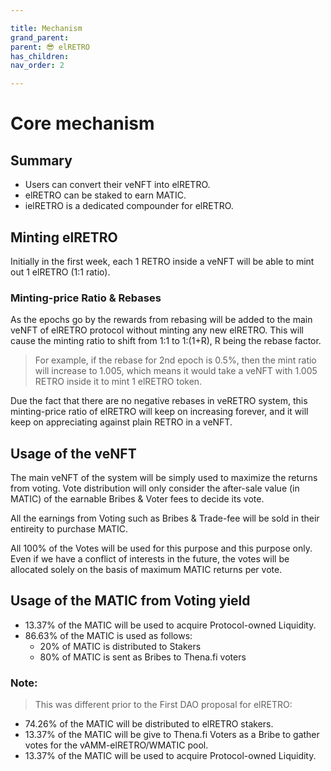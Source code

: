 ```yaml
---

title: Mechanism
grand_parent:
parent: 😎 elRETRO
has_children:
nav_order: 2

---
```


# Core mechanism

## Summary
- Users can convert their veNFT into elRETRO.
- elRETRO can be staked to earn MATIC.
- ielRETRO is a dedicated compounder for elRETRO.

## Minting elRETRO
Initially in the first week, each 1 RETRO inside a veNFT will be able to mint out 1 elRETRO (1:1 ratio).

### Minting-price Ratio & Rebases
As the epochs go by the rewards from rebasing will be added to the main veNFT of elRETRO protocol without minting any new elRETRO. This will cause the minting ratio to shift from 1:1 to 1:(1+R), R being the rebase factor.

> For example, if the rebase for 2nd epoch is 0.5%, then the mint ratio will increase to 1.005, which means it would take a veNFT with 1.005 RETRO inside it to mint 1 elRETRO token.

Due the fact that there are no negative rebases in veRETRO system, this minting-price ratio of elRETRO will keep on increasing forever, and it will keep on appreciating against plain RETRO in a veNFT.

## Usage of the veNFT
The main veNFT of the system will be simply used to maximize the returns from voting. Vote distribution will only consider the after-sale value (in MATIC) of the earnable Bribes & Voter fees to decide its vote.

All the earnings from Voting such as Bribes & Trade-fee will be sold in their entireity to purchase MATIC.

All 100% of the Votes will be used for this purpose and this purpose only. Even if we have a conflict of interests in the future, the votes will be allocated solely on the basis of maximum MATIC returns per vote.

## Usage of the MATIC from Voting yield
- 13.37% of the MATIC will be used to acquire Protocol-owned Liquidity.
- 86.63% of the MATIC is used as follows:
	- 20% of MATIC is distributed to Stakers
	- 80% of MATIC is sent as Bribes to Thena.fi voters


### Note:
> This was different prior to the First DAO proposal for elRETRO:
- 74.26% of the MATIC will be distributed to elRETRO stakers.
- 13.37% of the MATIC will be give to Thena.fi Voters as a Bribe to gather votes for the vAMM-elRETRO/WMATIC pool.
- 13.37% of the MATIC will be used to acquire Protocol-owned Liquidity.

